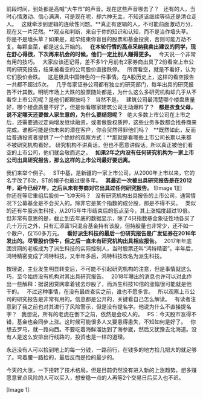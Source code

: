 前段时间，到处都是高喊“大牛市”的声音。现在这些声音哪去了？
 
还有的人，当时心情激动、信心满满，可是现在呢，却六神无主，不知道该继续等待还是清仓走人。
 
这就牵涉到逻辑的连续性问题。**真正有逻辑的人，不可能前面激动万分，现在又一片茫然。**观点和判断，来自于你的知识和认知，而不是当作墙头草。
 
你是不是墙头草？如果是，趁早结束你盲目的股票和基金投资，否则可能万劫不复。每颗韭菜，都是这么开始的。
 
**在本轮行情的高点采纳我卖出建议的同学，现在舒心得很，下次再来机会的时候，他们一定比别人赚得更多。**
 
今天说一个非常有用的技巧。
 
大家应该还记得，差不多1个月前有2家券商出具了2份看空上市公司的研究报告，结果被看空的公司股价直接跌停。
 
所谓看空，就是不看好，认为它们股价会跌。
 
这是极具中国特色的一件事情。在A股历史上，这样的看空报告一共都不超过5次。
 
几乎每家证券公司都有独立的研究部门，每年出具的研究报告不计其数。明明市场上大跌的股票随处都是，为什么这么多研究机构却几乎从不看空上市公司呢？是他们都眼拙吗？
 
当然不是。
 
建筑公司最清楚哪个楼盘质量好，哪个楼盘质量不好了，但是你看哪家建筑公司主动爆料了？
 
**都是衣食父母，说不定哪天还要做人家生意的，为什么要结怨呢？**
 
绝大多数上市公司在上市之后，还需要通过定向增发继续融资，或者做股权质押，这些业务多数都会找券商来完成。谁都可能是你未来的潜在客户，你会贸然得罪他们吗？
 
**既然如此，反而给普通投资者提供了一个绝妙的观察方式：**那就是看哪些上市公司长期以来都不被研究机构看好。
研究机构不讲真话，但也不愿意讲假话。所以真正被他们看空的上市公司，他们就会敬而远之。
 
**如果2年之内没有任何研究机构为一家上市公司出具研究报告，那么这样的上市公司最好要远离。**
  
我们来举个例子。
 
ST中基，是新疆的一家上市公司，从2000年上市以来，它的名字改了6次，ST的帽子也戴过很多年。
 
**其最近一次被出具研究报告是在2012年，距今已经7年，之后从未有券商对它出具过任何研究报告。**
![Image 1][]
   
你还在等它重组后股价一飞冲天吗？
 
没有研究机构出具报告的上市公司，通常情况下公募基金是不会买入的。除非它是某个指数的成分股，那是不得不买。
 
类似的还有牛股派生科技，从2015年牛市结束后的低点至今，其上涨幅度超过10倍。
 
但非常有意思的是，截止到去年底的数据显示，除了4只指数基金象征性地各买了几十万元之外，只有汇添富1只混合基金持有该股，但持股量也非常少，还不如一个散户，仅150多万元。
 
**看好派生科技的最后一份研究报告是广发证券在2016年发出的。尽管股价很牛，但之后一直未有研究机构出具相应报告。**
 
2017年年底团贷网的老板成为了派生科技的实际控制人，当时股票还叫“鸿特精密”。半年后，鸿特精密变成了鸿特科技，又半年多后，鸿特科技改名为派生科技。
  
按理说，主业发生明显转变后，不可能不引起研究机构的注意，但是事情就这么巧，至今始终没有机构对其出具研究报告。
 
2018年曝出的消息也许可以对此作出一些解释：据说团贷网拿着钱去炒股了，而派生科技10倍的涨幅很可能就是他干的。
 
不过这种事情，在没有最终查实之前，谁也不愿多言。
 
所以观察上市公司的研究报告是非常有用的。信息都是公开的，关键看自己怎么解读。
 
有读者注意到了我之前也对其进行了风险警示，但是没有提名字。他说为什么不直接提名字？
 
我想说，所有的老虎在倒下之前，依然是会咬人的。
 
PS：今天股市涨得不错，基金也会同步上涨。这时候可能很多人又要患得患失，不知如何是好了。
 
你想去罗马，就一路向西。不要吃着海鲜溜达到了海参崴，然后又犹豫去北海道。没有人是这么安排出行线路的，投资也是一样的道理。
  
永远没有人可以捡到地上的每一分钱，一路前行，在钱多的地方捡几把大的就足够了。弯着腰一路捡的，最后反而是捡的最少的。
  
今天的大涨，一下扭转了技术格局，但是目前仍然没有进入新的上涨趋势。想多赚愿意冒点风险的人可以买入，想安稳一点的人再等2个交易日后买入也不迟。

[Image 1]: 